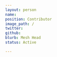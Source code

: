 ```yaml
---
layout: person
name: 
position: Contributor
image_path: /
twitter: 
github: 
blurb: Mesh Head
status: Active

---
```


